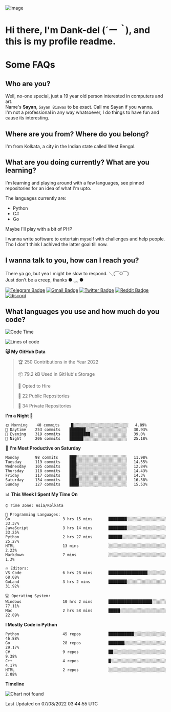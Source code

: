 ![image](https://user-images.githubusercontent.com/63096193/125182844-29f20800-e22f-11eb-8dc9-b0f2d29647bb.png)

# **Hi there, I'm Dank-del (*´ー｀*), and this is my profile readme.**
<!--  [![Profile views](https://gpvc.arturio.dev/dank-del)](https://github.com/dank-del) -->
# Some FAQs

## **Who are you?**

Well, no-one special, just a 19 year old person interested in computers and art. \
Name's **Sayan**, `Sayan Biswas` to be exact. Call me Sayan if you wanna. \
I'm not a professional in any way whatsoever, I do things to have fun and cause its interesting.

## **Where are you from? Where do you belong?**

I'm from Kolkata, a city in the Indian state called West Bengal.

## **What are you doing currently? What are you learning?**

I'm learning and playing around with a few languages, see pinned repositories for an idea of what I'm upto.

The languages currently are:

- Python
- C#
- Go

Maybe I'll play with a bit of PHP

I wanna write software to entertain myself with challenges and help people. \
Tho I don't think I achived the latter goal till now.

<!--## **Eww, I see a weeb profile.**

Can't help it, it's the best way to hide my face on this account
> Why do people hate weebs .-.

## **Cool, what more interests you?**

My interests are quite, weird. They're scattered all over the place. \
I've been fascinated by music and have studied it since the age of 6, I've performed on stage and on air but yeah now I've been away from that. I specialize in key instruments. \
Another thing that interests me is Media Production, aka, working with audio, video and broadcasting media.

> I just like art in general. also feeds the reason of me being obsessed with Japanese drawings (⋟ ﹏ ⋞)-->

## **I wanna talk to you, how can I reach you?**

There ya go, but yea I might be slow to respond. ＼(￣O￣) \
Just don't be a creep, thanks ● ﹏ ●

[![Telegram Badge](https://img.shields.io/badge/-dank_as_fuck-1ca0f1?style=flat-square&logo=telegram&logoColor=white&link=https://t.me/dank_as_fuck)](https://t.me/dank_as_fuck)
[![Gmail Badge](https://img.shields.io/badge/-chizuru@kanojo.tk-c14438?style=flat-square&logo=Gmail&logoColor=white&link=mailto:chizuru@kanojo.tk)](mailto:chizuru@kanojo.tk)
[![Twitter Badge](https://img.shields.io/twitter/follow/TheDankDel?style=social)](https://twitter.com/TheDankDel)
[![Reddit Badge](https://img.shields.io/reddit/user-karma/combined/dank_as_fuck_?style=social)](https://www.reddit.com/user/dank_as_fuck_/)
[![discord](https://discord-md-badge.vercel.app/api/shield/506536929152466945?style=social)](https://discordapp.com/users/506536929152466945)

## **What languages you use and how much do you code?**

<!--START_SECTION:waka-->
![Code Time](http://img.shields.io/badge/Code%20Time-654%20hrs%2027%20mins-blue)

![Lines of code](https://img.shields.io/badge/From%20Hello%20World%20I%27ve%20Written-786%20Thousand%20lines%20of%20code-blue)

**🐱 My GitHub Data** 

> 🏆 250 Contributions in the Year 2022
 > 
> 📦 79.2 kB Used in GitHub's Storage 
 > 
> 💼 Opted to Hire
 > 
> 📜 22 Public Repositories 
 > 
> 🔑 34 Private Repositories  
 > 
**I'm a Night 🦉** 

```text
🌞 Morning    40 commits     █░░░░░░░░░░░░░░░░░░░░░░░░   4.89% 
🌆 Daytime    253 commits    ███████░░░░░░░░░░░░░░░░░░   30.93% 
🌃 Evening    319 commits    █████████░░░░░░░░░░░░░░░░   39.0% 
🌙 Night      206 commits    ██████░░░░░░░░░░░░░░░░░░░   25.18%

```
📅 **I'm Most Productive on Saturday** 

```text
Monday       98 commits     ███░░░░░░░░░░░░░░░░░░░░░░   11.98% 
Tuesday      119 commits    ███░░░░░░░░░░░░░░░░░░░░░░   14.55% 
Wednesday    105 commits    ███░░░░░░░░░░░░░░░░░░░░░░   12.84% 
Thursday     118 commits    ███░░░░░░░░░░░░░░░░░░░░░░   14.43% 
Friday       117 commits    ███░░░░░░░░░░░░░░░░░░░░░░   14.3% 
Saturday     134 commits    ████░░░░░░░░░░░░░░░░░░░░░   16.38% 
Sunday       127 commits    ████░░░░░░░░░░░░░░░░░░░░░   15.53%

```


📊 **This Week I Spent My Time On** 

```text
⌚︎ Time Zone: Asia/Kolkata

💬 Programming Languages: 
Go                       3 hrs 15 mins       ████████░░░░░░░░░░░░░░░░░   33.37% 
JavaScript               3 hrs 14 mins       ████████░░░░░░░░░░░░░░░░░   33.25% 
Python                   2 hrs 27 mins       ██████░░░░░░░░░░░░░░░░░░░   25.27% 
HTML                     13 mins             ░░░░░░░░░░░░░░░░░░░░░░░░░   2.23% 
Markdown                 7 mins              ░░░░░░░░░░░░░░░░░░░░░░░░░   1.3%

🔥 Editors: 
VS Code                  6 hrs 28 mins       █████████████████░░░░░░░░   68.08% 
GoLand                   3 hrs 2 mins        ████████░░░░░░░░░░░░░░░░░   31.92%

💻 Operating System: 
Windows                  10 hrs 2 mins       ███████████████████░░░░░░   77.11% 
Mac                      2 hrs 58 mins       █████░░░░░░░░░░░░░░░░░░░░   22.89%

```

**I Mostly Code in Python** 

```text
Python                   45 repos            ███████████░░░░░░░░░░░░░░   46.88% 
Go                       28 repos            ███████░░░░░░░░░░░░░░░░░░   29.17% 
C#                       9 repos             ██░░░░░░░░░░░░░░░░░░░░░░░   9.38% 
C++                      4 repos             █░░░░░░░░░░░░░░░░░░░░░░░░   4.17% 
HTML                     2 repos             ░░░░░░░░░░░░░░░░░░░░░░░░░   2.08%

```


**Timeline**

![Chart not found](https://raw.githubusercontent.com/Dank-del/Dank-del/main/charts/bar_graph.png) 


 Last Updated on 07/08/2022 03:44:55 UTC
<!--END_SECTION:waka-->

<!--## **Can I stalk your spotify?**

Um sure.

![OwO Spotify](https://spotify-recently-played-readme.vercel.app/api?user=31fdrsslnr7nvq4ytqwtw7c4rxfm&count=5)-->

